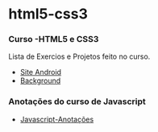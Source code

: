 # html5-css3
 
 <h3>Curso -HTML5 e CSS3</h3>

<p>Lista de Exercios e Projetos feito no curso.</p>

<ul>

<li><a href="https://albertomonteirojunior.github.io/html5-css3/Exercicios/Desafio/index.html">Site Android </a></li>
<li><a href="https://albertomonteirojunior.github.io/html5-css3/Exercicios/EX021/fundo005.html">Background </a></li>

</ul>
<h3>Anotações do curso de Javascript</h3>
<ul>
<li><a href="https://albertomonteirojunior.github.io/javscript/index.html">Javascript-Anotações</a>
</ul>
